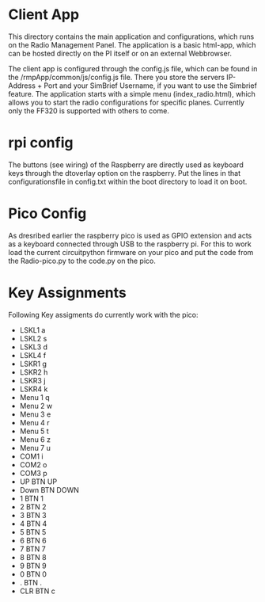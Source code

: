 # Client App

This directory contains the main application and configurations, which runs on the Radio Management Panel. The application is a basic html-app, which can be hosted directly on the PI itself or on an external Webbrowser. 

The client app is configured through the config.js file, which can be found in the /rmpApp/common/js/config.js file. There you store the servers IP-Address + Port and your SimBrief Username, if you want to use the Simbrief feature. The application starts with a simple menu (index_radio.html), which allows you to start the radio configurations for specific planes. Currently only the FF320 is supported with others to come.

# rpi config
The buttons (see wiring) of the Raspberry are directly used as keyboard keys through the dtoverlay option on the raspberry. Put the lines in that configurationsfile in config.txt within the boot directory to load it on boot. 

# Pico Config
As dresribed earlier the raspberry pico is used as GPIO extension and acts as a keyboard connected through USB to the raspberry pi. For this to work load the current circuitpython firmware on your pico and put the code from the Radio-pico.py to the code.py on the pico.

# Key Assignments
Following Key assigments do currently work with the pico:

- LSKL1	    a
- LSKL2	    s
- LSKL3	    d
- LSKL4	    f
- LSKR1	    g
- LSKR2	    h
- LSKR3	    j
- LSKR4	    k
- Menu 1	q
- Menu 2	w
- Menu 3	e
- Menu 4	r
- Menu 5	t
- Menu 6	z
- Menu 7	u
- COM1	    i
- COM2	    o
- COM3	    p
- UP  BTN	UP
- Down BTN	DOWN
- 1 BTN	    1
- 2 BTN	    2
- 3 BTN	    3
- 4 BTN	    4
- 5 BTN	    5
- 6 BTN	    6
- 7 BTN	    7
- 8 BTN	    8
- 9 BTN	    9
- 0 BTN	    0
- . BTN	    .
- CLR BTN	c